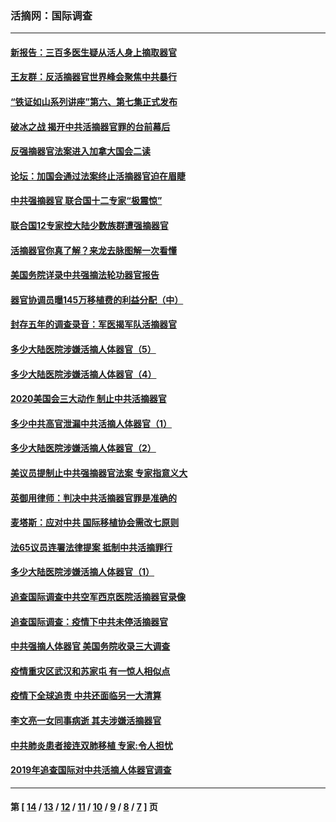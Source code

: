 ### 活摘网：国际调查
---
#### [新报告：三百多医生疑从活人身上摘取器官](../../pages/nf5947/n13703044.md?06060430) 
#### [王友群：反活摘器官世界峰会聚焦中共暴行](../../pages/nf5947/n13250738.md?06060430) 
#### [“铁证如山系列讲座”第六、第七集正式发布](../../pages/nf5947/n13106287.md?06060430) 
#### [破冰之战 揭开中共活摘器官罪的台前幕后](../../pages/nf5947/n13082457.md?06060430) 
#### [反强摘器官法案进入加拿大国会二读](../../pages/nf5947/n13033450.md?06060430) 
#### [论坛：加国会通过法案终止活摘器官迫在眉睫](../../pages/nf5947/n13029839.md?06060430) 
#### [中共强摘器官 联合国十二专家“极震惊”](../../pages/nf5947/n13024313.md?06060430) 
#### [联合国12专家控大陆少数族群遭强摘器官](../../pages/nf5947/n13023877.md?06060430) 
#### [活摘器官你真了解？来龙去脉图解一次看懂](../../pages/nf5947/n13013820.md?06060430) 
#### [美国务院详录中共强摘法轮功器官报告](../../pages/nf5947/n12944519.md?06060430) 
#### [器官协调员曝145万移植费的利益分配（中）](../../pages/nf5947/n12894547.md?06060430) 
#### [封存五年的调查录音：军医揭军队活摘器官](../../pages/nf5947/n12798692.md?06060430) 
#### [多少大陆医院涉嫌活摘人体器官（5）](../../pages/nf5947/n12768383.md?06060430) 
#### [多少大陆医院涉嫌活摘人体器官（4）](../../pages/nf5947/n12664434.md?06060430) 
#### [2020美国会三大动作 制止中共活摘器官](../../pages/nf5947/n12682004.md?06060430) 
#### [多少中共高官泄漏中共活摘人体器官（1）](../../pages/nf5947/n12671234.md?06060430) 
#### [多少大陆医院涉嫌活摘人体器官（2）](../../pages/nf5947/n12655589.md?06060430) 
#### [美议员提制止中共强摘器官法案 专家指意义大](../../pages/nf5947/n12630561.md?06060430) 
#### [英御用律师：判决中共活摘器官罪是准确的](../../pages/nf5947/n12580740.md?06060430) 
#### [麦塔斯：应对中共 国际移植协会需改七原则](../../pages/nf5947/n12514711.md?06060430) 
#### [法65议员连署法律提案 抵制中共活摘罪行](../../pages/nf5947/n12437047.md?06060430) 
#### [多少大陆医院涉嫌活摘人体器官（1）](../../pages/nf5947/n12414284.md?06060430) 
#### [追查国际调查中共空军西京医院活摘器官录像](../../pages/nf5947/n12348837.md?06060430) 
#### [追查国际调查：疫情下中共未停活摘器官](../../pages/nf5947/n12273415.md?06060430) 
#### [中共强摘人体器官 美国务院收录三大调查](../../pages/nf5947/n12181488.md?06060430) 
#### [疫情重灾区武汉和苏家屯 有一惊人相似点](../../pages/nf5947/n12150824.md?06060430) 
#### [疫情下全球追责 中共还面临另一大清算](../../pages/nf5947/n12070397.md?06060430) 
#### [李文亮一女同事病逝 其夫涉嫌活摘器官](../../pages/nf5947/n11957882.md?06060430) 
#### [中共肺炎患者接连双肺移植 专家:令人担忧](../../pages/nf5947/n11945516.md?06060430) 
#### [2019年追查国际对中共活摘人体器官调查](../../pages/nf5947/n11917733.md?06060430) 

---
#### 第 [ [14](./14.md?06060430) / [13](./13.md?06060430) / [12](./12.md?06060430) / [11](./11.md?06060430) / [10](./10.md?06060430) / [9](./9.md?06060430) / [8](./8.md?06060430) / [7](./7.md?06060430) ] 页
